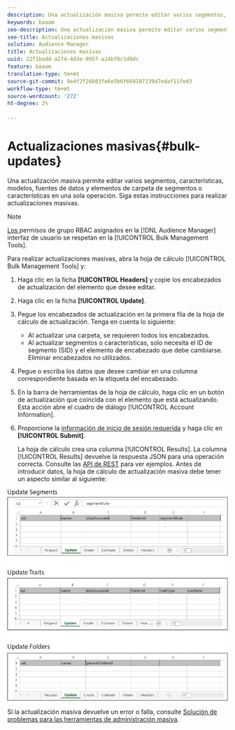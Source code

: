 ```yaml
---
description: Una actualización masiva permite editar varios segmentos, características, modelos, fuentes de datos y elementos de carpeta de segmentos o características en una sola operación. Siga estas instrucciones para realizar actualizaciones masivas.
keywords: baaam
seo-description: Una actualización masiva permite editar varios segmentos, características, modelos, fuentes de datos y elementos de carpeta de segmentos o características en una sola operación. Siga estas instrucciones para realizar actualizaciones masivas.
seo-title: Actualizaciones masivas
solution: Audience Manager
title: Actualizaciones masivas
uuid: 22f1badd-a274-4d3e-9957-a24bf8c1d0dc
feature: baaam
translation-type: tm+mt
source-git-commit: 9e4f2f26b83fe6e5b6f669107239d7edaf11fed3
workflow-type: tm+mt
source-wordcount: '272'
ht-degree: 2%

---
```



# Actualizaciones masivas{#bulk-updates}

Una actualización masiva permite editar varios segmentos, características, modelos, fuentes de datos y elementos de carpeta de segmentos o características en una sola operación. Siga estas instrucciones para realizar actualizaciones masivas.

<!-- 

t_bulk_updates.xml

 -->

>[!NOTE]
>
>[Los ](../../features/administration/administration-overview.md) permisos de grupo RBAC asignados en la  [!DNL Audience Manager] interfaz de usuario se respetan en la  [!UICONTROL Bulk Management Tools].

Para realizar actualizaciones masivas, abra la hoja de cálculo [!UICONTROL Bulk Management Tools] y:

1. Haga clic en la ficha **[!UICONTROL Headers]** y copie los encabezados de actualización del elemento que desee editar.
2. Haga clic en la ficha **[!UICONTROL Update]**.
3. Pegue los encabezados de actualización en la primera fila de la hoja de cálculo de actualización. Tenga en cuenta lo siguiente:

   * Al actualizar una carpeta, se requieren todos los encabezados.
   * Al actualizar segmentos o características, solo necesita el ID de segmento (SID) y el elemento de encabezado que debe cambiarse. Eliminar encabezados no utilizados.

4. Pegue o escriba los datos que desee cambiar en una columna correspondiente basada en la etiqueta del encabezado.
5. En la barra de herramientas de la hoja de cálculo, haga clic en un botón de actualización que coincida con el        elemento que está actualizando.
Esta acción abre el cuadro de diálogo [!UICONTROL Account Information].

6. Proporcione la [información de inicio de sesión requerida](../../reference/bulk-management-tools/bulk-management-intro.md#auth-reqs) y haga clic en **[!UICONTROL Submit]**.

   La hoja de cálculo crea una columna [!UICONTROL Results]. La columna [!UICONTROL Results] devuelve la respuesta JSON para una operación correcta. Consulte las [API de REST](../../api/rest-api-main/rest-api-main.md) para ver ejemplos. Antes de introducir datos, la hoja de cálculo de actualización masiva debe tener un aspecto similar al siguiente:

![](assets/update.png)

Si la actualización masiva devuelve un error o falla, consulte [Solución de problemas para las herramientas de administración masiva](../../reference/bulk-management-tools/bulk-troubleshooting.md).
